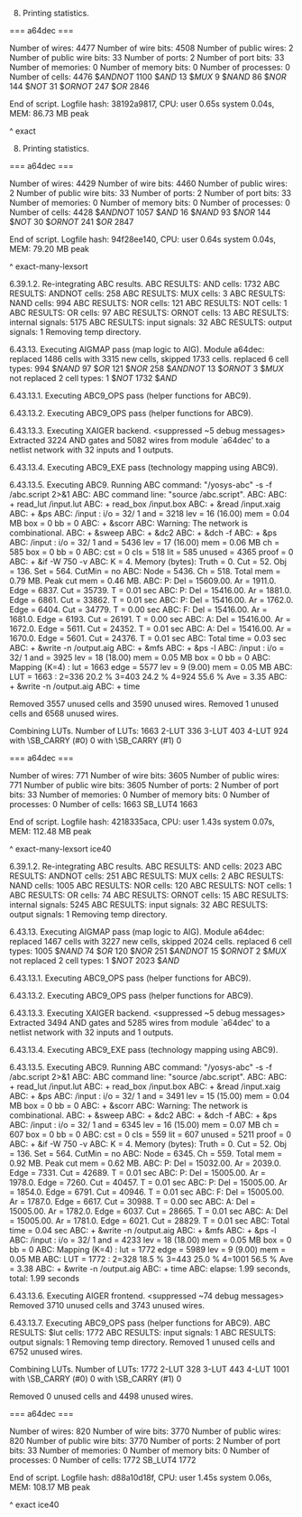 8. Printing statistics.

=== a64dec ===

   Number of wires:               4477
   Number of wire bits:           4508
   Number of public wires:           2
   Number of public wire bits:      33
   Number of ports:                  2
   Number of port bits:             33
   Number of memories:               0
   Number of memory bits:            0
   Number of processes:              0
   Number of cells:               4476
     $_ANDNOT_                    1100
     $_AND_                         13
     $_MUX_                          9
     $_NAND_                        86
     $_NOR_                        144
     $_NOT_                         31
     $_ORNOT_                      247
     $_OR_                        2846

End of script. Logfile hash: 38192a9817, CPU: user 0.65s system 0.04s, MEM: 86.73 MB peak

^ exact

8. Printing statistics.

=== a64dec ===

   Number of wires:               4429
   Number of wire bits:           4460
   Number of public wires:           2
   Number of public wire bits:      33
   Number of ports:                  2
   Number of port bits:             33
   Number of memories:               0
   Number of memory bits:            0
   Number of processes:              0
   Number of cells:               4428
     $_ANDNOT_                    1057
     $_AND_                         16
     $_NAND_                        93
     $_NOR_                        144
     $_NOT_                         30
     $_ORNOT_                      241
     $_OR_                        2847

End of script. Logfile hash: 94f28ee140, CPU: user 0.64s system 0.04s, MEM: 79.20 MB peak

^ exact-many-lexsort

6.39.1.2. Re-integrating ABC results.
ABC RESULTS:               AND cells:     1732
ABC RESULTS:            ANDNOT cells:      258
ABC RESULTS:               MUX cells:        3
ABC RESULTS:              NAND cells:      994
ABC RESULTS:               NOR cells:      121
ABC RESULTS:               NOT cells:        1
ABC RESULTS:                OR cells:       97
ABC RESULTS:             ORNOT cells:       13
ABC RESULTS:        internal signals:     5175
ABC RESULTS:           input signals:       32
ABC RESULTS:          output signals:        1
Removing temp directory.


6.43.13. Executing AIGMAP pass (map logic to AIG).
Module a64dec: replaced 1486 cells with 3315 new cells, skipped 1733 cells.
  replaced 6 cell types:
     994 $_NAND_
      97 $_OR_
     121 $_NOR_
     258 $_ANDNOT_
      13 $_ORNOT_
       3 $_MUX_
  not replaced 2 cell types:
       1 $_NOT_
    1732 $_AND_

6.43.13.1. Executing ABC9_OPS pass (helper functions for ABC9).

6.43.13.2. Executing ABC9_OPS pass (helper functions for ABC9).

6.43.13.3. Executing XAIGER backend.
<suppressed ~5 debug messages>
Extracted 3224 AND gates and 5082 wires from module `a64dec' to a netlist network with 32 inputs and 1 outputs.

6.43.13.4. Executing ABC9_EXE pass (technology mapping using ABC9).

6.43.13.5. Executing ABC9.
Running ABC command: "<yosys-exe-dir>/yosys-abc" -s -f <abc-temp-dir>/abc.script 2>&1
ABC: ABC command line: "source <abc-temp-dir>/abc.script".
ABC:
ABC: + read_lut <abc-temp-dir>/input.lut
ABC: + read_box <abc-temp-dir>/input.box
ABC: + &read <abc-temp-dir>/input.xaig
ABC: + &ps
ABC: <abc-temp-dir>/input : i/o =     32/      1  and =    3218  lev =   16 (16.00)  mem = 0.04 MB  box = 0  bb = 0
ABC: + &scorr
ABC: Warning: The network is combinational.
ABC: + &sweep
ABC: + &dc2
ABC: + &dch -f
ABC: + &ps
ABC: <abc-temp-dir>/input : i/o =     32/      1  and =    5436  lev =   17 (16.00)  mem = 0.06 MB  ch =  585  box = 0  bb = 0
ABC: cst =       0  cls =    518  lit =     585  unused =    4365  proof =     0
ABC: + &if -W 750 -v
ABC: K = 4. Memory (bytes): Truth =    0. Cut =   52. Obj =  136. Set =  564. CutMin = no
ABC: Node =    5436.  Ch =   518.  Total mem =    0.79 MB. Peak cut mem =    0.46 MB.
ABC: P:  Del = 15609.00.  Ar =    1911.0.  Edge =     6837.  Cut =    35739.  T =     0.01 sec
ABC: P:  Del = 15416.00.  Ar =    1881.0.  Edge =     6861.  Cut =    33862.  T =     0.01 sec
ABC: P:  Del = 15416.00.  Ar =    1762.0.  Edge =     6404.  Cut =    34779.  T =     0.00 sec
ABC: F:  Del = 15416.00.  Ar =    1681.0.  Edge =     6193.  Cut =    26191.  T =     0.00 sec
ABC: A:  Del = 15416.00.  Ar =    1672.0.  Edge =     5611.  Cut =    24352.  T =     0.01 sec
ABC: A:  Del = 15416.00.  Ar =    1670.0.  Edge =     5601.  Cut =    24376.  T =     0.01 sec
ABC: Total time =     0.03 sec
ABC: + &write -n <abc-temp-dir>/output.aig
ABC: + &mfs
ABC: + &ps -l
ABC: <abc-temp-dir>/input : i/o =     32/      1  and =    3925  lev =   18 (18.00)  mem = 0.05 MB  box = 0  bb = 0
ABC: Mapping (K=4)  :  lut =   1663  edge =    5577  lev =    9 (9.00)  mem = 0.05 MB
ABC: LUT = 1663 : 2=336 20.2 %  3=403 24.2 %  4=924 55.6 %  Ave = 3.35
ABC: + &write -n <abc-temp-dir>/output.aig
ABC: + time

Removed 3557 unused cells and 3590 unused wires.
Removed 1 unused cells and 6568 unused wires.

Combining LUTs.
Number of LUTs:     1663
  2-LUT              336
  3-LUT              403
  4-LUT              924
  with \SB_CARRY    (#0)    0
  with \SB_CARRY    (#1)    0

=== a64dec ===

   Number of wires:                771
   Number of wire bits:           3605
   Number of public wires:         771
   Number of public wire bits:    3605
   Number of ports:                  2
   Number of port bits:             33
   Number of memories:               0
   Number of memory bits:            0
   Number of processes:              0
   Number of cells:               1663
     SB_LUT4                      1663

End of script. Logfile hash: 4218335aca, CPU: user 1.43s system 0.07s, MEM: 112.48 MB peak

^ exact-many-lexsort ice40



6.39.1.2. Re-integrating ABC results.
ABC RESULTS:               AND cells:     2023
ABC RESULTS:            ANDNOT cells:      251
ABC RESULTS:               MUX cells:        2
ABC RESULTS:              NAND cells:     1005
ABC RESULTS:               NOR cells:      120
ABC RESULTS:               NOT cells:        1
ABC RESULTS:                OR cells:       74
ABC RESULTS:             ORNOT cells:       15
ABC RESULTS:        internal signals:     5245
ABC RESULTS:           input signals:       32
ABC RESULTS:          output signals:        1
Removing temp directory.

6.43.13. Executing AIGMAP pass (map logic to AIG).
Module a64dec: replaced 1467 cells with 3227 new cells, skipped 2024 cells.
  replaced 6 cell types:
    1005 $_NAND_
      74 $_OR_
     120 $_NOR_
     251 $_ANDNOT_
      15 $_ORNOT_
       2 $_MUX_
  not replaced 2 cell types:
       1 $_NOT_
    2023 $_AND_

6.43.13.1. Executing ABC9_OPS pass (helper functions for ABC9).

6.43.13.2. Executing ABC9_OPS pass (helper functions for ABC9).

6.43.13.3. Executing XAIGER backend.
<suppressed ~5 debug messages>
Extracted 3494 AND gates and 5285 wires from module `a64dec' to a netlist network with 32 inputs and 1 outputs.

6.43.13.4. Executing ABC9_EXE pass (technology mapping using ABC9).

6.43.13.5. Executing ABC9.
Running ABC command: "<yosys-exe-dir>/yosys-abc" -s -f <abc-temp-dir>/abc.script 2>&1
ABC: ABC command line: "source <abc-temp-dir>/abc.script".
ABC:
ABC: + read_lut <abc-temp-dir>/input.lut
ABC: + read_box <abc-temp-dir>/input.box
ABC: + &read <abc-temp-dir>/input.xaig
ABC: + &ps
ABC: <abc-temp-dir>/input : i/o =     32/      1  and =    3491  lev =   15 (15.00)  mem = 0.04 MB  box = 0  bb = 0
ABC: + &scorr
ABC: Warning: The network is combinational.
ABC: + &sweep
ABC: + &dc2
ABC: + &dch -f
ABC: + &ps
ABC: <abc-temp-dir>/input : i/o =     32/      1  and =    6345  lev =   16 (15.00)  mem = 0.07 MB  ch =  607  box = 0  bb = 0
ABC: cst =       0  cls =    559  lit =     607  unused =    5211  proof =     0
ABC: + &if -W 750 -v
ABC: K = 4. Memory (bytes): Truth =    0. Cut =   52. Obj =  136. Set =  564. CutMin = no
ABC: Node =    6345.  Ch =   559.  Total mem =    0.92 MB. Peak cut mem =    0.62 MB.
ABC: P:  Del = 15032.00.  Ar =    2039.0.  Edge =     7331.  Cut =    42689.  T =     0.01 sec
ABC: P:  Del = 15005.00.  Ar =    1978.0.  Edge =     7260.  Cut =    40457.  T =     0.01 sec
ABC: P:  Del = 15005.00.  Ar =    1854.0.  Edge =     6791.  Cut =    40946.  T =     0.01 sec
ABC: F:  Del = 15005.00.  Ar =    1787.0.  Edge =     6617.  Cut =    30988.  T =     0.00 sec
ABC: A:  Del = 15005.00.  Ar =    1782.0.  Edge =     6037.  Cut =    28665.  T =     0.01 sec
ABC: A:  Del = 15005.00.  Ar =    1781.0.  Edge =     6021.  Cut =    28829.  T =     0.01 sec
ABC: Total time =     0.04 sec
ABC: + &write -n <abc-temp-dir>/output.aig
ABC: + &mfs
ABC: + &ps -l
ABC: <abc-temp-dir>/input : i/o =     32/      1  and =    4233  lev =   18 (18.00)  mem = 0.05 MB  box = 0  bb = 0
ABC: Mapping (K=4)  :  lut =   1772  edge =    5989  lev =    9 (9.00)  mem = 0.05 MB
ABC: LUT = 1772 : 2=328 18.5 %  3=443 25.0 %  4=1001 56.5 %  Ave = 3.38
ABC: + &write -n <abc-temp-dir>/output.aig
ABC: + time
ABC: elapse: 1.99 seconds, total: 1.99 seconds

6.43.13.6. Executing AIGER frontend.
<suppressed ~74 debug messages>
Removed 3710 unused cells and 3743 unused wires.

6.43.13.7. Executing ABC9_OPS pass (helper functions for ABC9).
ABC RESULTS:              $lut cells:     1772
ABC RESULTS:           input signals:        1
ABC RESULTS:          output signals:        1
Removing temp directory.
Removed 1 unused cells and 6752 unused wires.

Combining LUTs.
Number of LUTs:     1772
  2-LUT              328
  3-LUT              443
  4-LUT             1001
  with \SB_CARRY    (#0)    0
  with \SB_CARRY    (#1)    0


Removed 0 unused cells and 4498 unused wires.

=== a64dec ===

   Number of wires:                820
   Number of wire bits:           3770
   Number of public wires:         820
   Number of public wire bits:    3770
   Number of ports:                  2
   Number of port bits:             33
   Number of memories:               0
   Number of memory bits:            0
   Number of processes:              0
   Number of cells:               1772
     SB_LUT4                      1772

End of script. Logfile hash: d88a10d18f, CPU: user 1.45s system 0.06s, MEM: 108.17 MB peak


^ exact ice40
